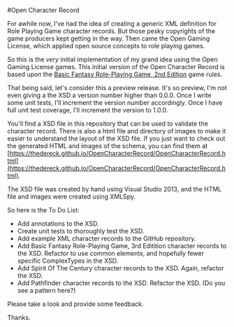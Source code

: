 #Open Character Record

For awhile now, I've had the idea of creating a generic XML definition for Role Playing Game character records. But those pesky copyrights of the game producers kept getting in the way. Then came the Open Gaming License, which applied open source concepts to role playing games.

So this is the *very* initial implementation of my grand idea using the Open Gaming License games. This initial version of the Open Character Record is based upon the [Basic Fantasy Role-Playing Game, 2nd Edition](http://basicfantasy.org/download.cgi/Basic-Fantasy-RPG-Rules-r75.pdf) game rules.

That being said, let's consider this a preview release. It's so preview, I'm not even giving a the XSD a version number higher than 0.0.0. Once I write some unit tests, I'll increment the version number accordingly. Once I have full unit test coverage, I'll increment the version to 1.0.0.

You'll find a XSD file in this repository that can be used to validate the character record. There is also a html file and directory of images to make it easier to understand the layout of the XSD file. If you just want to check out the generated HTML and images of the schema, you can find them at [https://thedereck.github.io/OpenCharacterRecord/OpenCharacterRecord.html](https://thedereck.github.io/OpenCharacterRecord/OpenCharacterRecord.html).

The XSD file was created by hand using Visual Studio 2013, and the HTML file and images were created using XMLSpy.

So here is the To Do List:
* Add annotations to the XSD.
* Create unit tests to thoroughly test the XSD.
* Add example XML character records to the GitHub repository.
* Add Basic Fantasy Role-Playing Game, 3rd Editition character records to the XSD. Refactor to use common elements, and hopefully fewer specific ComplexTypes in the XSD.
* Add Spirit Of The Century character records to the XSD. Again, refactor the XSD.
* Add Pathfinder character records to the XSD. Refactor the XSD. (Do you see a pattern here?)

Please take a look and provide some feedback.

Thanks.
